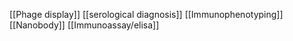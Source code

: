 [[Phage display]]
[[serological diagnosis]]
[[Immunophenotyping]]
[[Nanobody]]
[[Immunoassay/elisa]]
